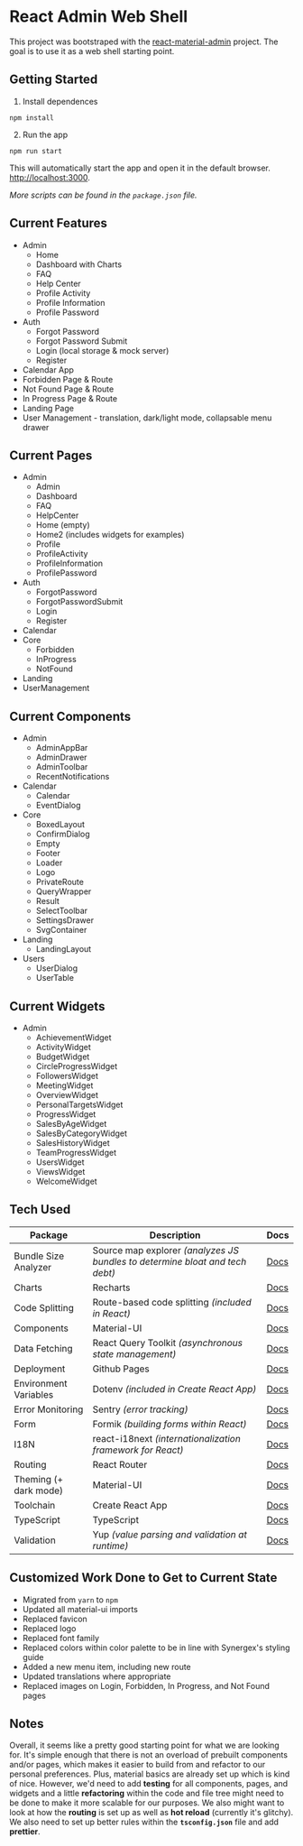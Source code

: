 # React Admin Web Shell

This project was bootstraped with the [react-material-admin](https://github.com/m6v3l9/react-material-admin) project. The goal is to use it as a web shell starting point.

## Getting Started

1. Install dependences

```
npm install
```

2. Run the app

```
npm run start
```

This will automatically start the app and open it in the default browser. [http://localhost:3000](http://localhost:3000).

_More scripts can be found in the `package.json` file._

## Current Features

- Admin
  - Home
  - Dashboard with Charts
  - FAQ
  - Help Center
  - Profile Activity
  - Profile Information
  - Profile Password
- Auth
  - Forgot Password
  - Forgot Password Submit
  - Login (local storage & mock server)
  - Register
- Calendar App
- Forbidden Page & Route
- Not Found Page & Route
- In Progress Page & Route
- Landing Page
- User Management - translation, dark/light mode, collapsable menu drawer

## Current Pages

- Admin
  - Admin
  - Dashboard
  - FAQ
  - HelpCenter
  - Home (empty)
  - Home2 (includes widgets for examples)
  - Profile
  - ProfileActivity
  - ProfileInformation
  - ProfilePassword
- Auth
  - ForgotPassword
  - ForgotPasswordSubmit
  - Login
  - Register
- Calendar
- Core
  - Forbidden
  - InProgress
  - NotFound
- Landing
- UserManagement

## Current Components

- Admin
  - AdminAppBar
  - AdminDrawer
  - AdminToolbar
  - RecentNotifications
- Calendar
  - Calendar
  - EventDialog
- Core
  - BoxedLayout
  - ConfirmDialog
  - Empty
  - Footer
  - Loader
  - Logo
  - PrivateRoute
  - QueryWrapper
  - Result
  - SelectToolbar
  - SettingsDrawer
  - SvgContainer
- Landing
  - LandingLayout
- Users
  - UserDialog
  - UserTable

## Current Widgets

- Admin
  - AchievementWidget
  - ActivityWidget
  - BudgetWidget
  - CircleProgressWidget
  - FollowersWidget
  - MeetingWidget
  - OverviewWidget
  - PersonalTargetsWidget
  - ProgressWidget
  - SalesByAgeWidget
  - SalesByCategoryWidget
  - SalesHistoryWidget
  - TeamProgressWidget
  - UsersWidget
  - ViewsWidget
  - WelcomeWidget

## Tech Used

| Package               | Description                                                                  | Docs                                                                            |
| --------------------- | ---------------------------------------------------------------------------- | ------------------------------------------------------------------------------- |
| Bundle Size Analyzer  | Source map explorer _(analyzes JS bundles to determine bloat and tech debt)_ | [Docs](https://create-react-app.dev/docs/analyzing-the-bundle-size)             |
| Charts                | Recharts                                                                     | [Docs](https://recharts.org/)                                                   |
| Code Splitting        | Route-based code splitting _(included in React)_                             | [Docs](https://reactjs.org/docs/code-splitting.html#route-based-code-splitting) |
| Components            | Material-UI                                                                  | [Docs](https://material-ui.com/)                                                |
| Data Fetching         | React Query Toolkit _(asynchronous state management)_                        | [Docs](https://react-query.tanstack.com/)                                       |
| Deployment            | Github Pages                                                                 | [Docs](https://create-react-app.dev/docs/deployment#github-pages)               |
| Environment Variables | Dotenv _(included in Create React App)_                                      | [Docs](https://create-react-app.dev/docs/adding-custom-environment-variables)   |
| Error Monitoring      | Sentry _(error tracking)_                                                    | [Docs](https://docs.sentry.io/platforms/javascript/guides/react/)               |
| Form                  | Formik _(building forms within React)_                                       | [Docs](https://formik.org/)                                                     |
| I18N                  | react-i18next _(internationalization framework for React)_                   | [Docs](https://react.i18next.com/)                                              |
| Routing               | React Router                                                                 | [Docs](https://reactrouter.com/)                                                |
| Theming (+ dark mode) | Material-UI                                                                  | [Docs](https://material-ui.com/customization/theming/)                          |
| Toolchain             | Create React App                                                             | [Docs](https://create-react-app.dev/)                                           |
| TypeScript            | TypeScript                                                                   | [Docs](https://create-react-app.dev/docs/adding-typescript/)                    |
| Validation            | Yup _(value parsing and validation at runtime)_                              | [Docs](https://github.com/jquense/yup)                                          |

## Customized Work Done to Get to Current State

- Migrated from `yarn` to `npm`
- Updated all material-ui imports
- Replaced favicon
- Replaced logo
- Replaced font family
- Replaced colors within color palette to be in line with Synergex's styling guide
- Added a new menu item, including new route
- Updated translations where appropriate
- Replaced images on Login, Forbidden, In Progress, and Not Found pages

## Notes

Overall, it seems like a pretty good starting point for what we are looking for. It's simple enough that there is not an overload of prebuilt components and/or pages, which makes it easier to build from and refactor to our personal preferences. Plus, material basics are already set up which is kind of nice. However, we'd need to add **testing** for all components, pages, and widgets and a little **refactoring** within the code and file tree might need to be done to make it more scalable for our purposes. We also might want to look at how the **routing** is set up as well as **hot reload** (currently it's glitchy). We also need to set up better rules within the **`tsconfig.json`** file and add **prettier**.
